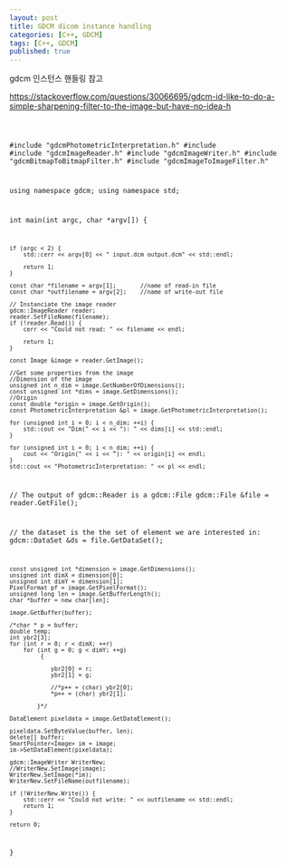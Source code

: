 ```yaml
---
layout: post
title: GDCM dicom instance handling
categories: [C++, GDCM]
tags: [C++, GDCM]
published: true	
---	
```



gdcm 인스턴스 핸들링 참고

https://stackoverflow.com/questions/30066695/gdcm-id-like-to-do-a-simple-sharpening-filter-to-the-image-but-have-no-idea-h

<code>

#include "gdcmPhotometricInterpretation.h"
#include <iostream>
#include "gdcmImageReader.h"
#include "gdcmImageWriter.h"
#include "gdcmBitmapToBitmapFilter.h"
#include "gdcmImageToImageFilter.h"

using namespace gdcm;
using namespace std;

int main(int argc, char *argv[]) {

    if (argc < 2) {
        std::cerr << argv[0] << " input.dcm output.dcm" << std::endl;

        return 1;
    }

    const char *filename = argv[1];       //name of read-in file
    const char *outfilename = argv[2];    //name of write-out file

    // Instanciate the image reader
    gdcm::ImageReader reader;
    reader.SetFileName(filename);
    if (!reader.Read()) {
        cerr << "Could not read: " << filename << endl;

        return 1;
    }

    const Image &image = reader.GetImage();

    //Get some properties from the image
    //Dimension of the image
    unsigned int n_dim = image.GetNumberOfDimensions();
    const unsigned int *dims = image.GetDimensions();
    //Origin
    const double *origin = image.GetOrigin();
    const PhotometricInterpretation &pl = image.GetPhotometricInterpretation();

    for (unsigned int i = 0; i < n_dim; ++i) {
        std::cout << "Dim(" << i << "): " << dims[i] << std::endl;
    }

    for (unsigned int i = 0; i < n_dim; ++i) {
        cout << "Origin(" << i << "): " << origin[i] << endl;
    }
    std::cout << "PhotometricInterpretation: " << pl << endl;

// The output of gdcm::Reader is a gdcm::File
    gdcm::File &file = reader.GetFile();

// the dataset is the the set of element we are interested in:
    gdcm::DataSet &ds = file.GetDataSet();


    const unsigned int *dimension = image.GetDimensions();
    unsigned int dimX = dimension[0];
    unsigned int dimY = dimension[1];
    PixelFormat pf = image.GetPixelFormat();
    unsigned long len = image.GetBufferLength();
    char *buffer = new char[len];

    image.GetBuffer(buffer);

    /*char * p = buffer;
    double temp;
    int ybr2[3];
    for (int r = 0; r < dimX; ++r)
        for (int g = 0; g < dimY; ++g)
             {

                ybr2[0] = r;
                ybr2[1] = g;

                //*p++ = (char) ybr2[0];
                *p++ = (char) ybr2[1];

            }*/

    DataElement pixeldata = image.GetDataElement();

    pixeldata.SetByteValue(buffer, len);
    delete[] buffer;
    SmartPointer<Image> im = image;
    im->SetDataElement(pixeldata);

    gdcm::ImageWriter WriterNew;
    //WriterNew.SetImage(image);
    WriterNew.SetImage(*im);
    WriterNew.SetFileName(outfilename);

    if (!WriterNew.Write()) {
        std::cerr << "Could not write: " << outfilename << std::endl;
        return 1;
    }

    return 0;
}

</code>
